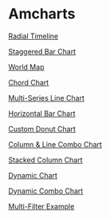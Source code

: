 # Amcharts
<a href="https://fitzpk.github.io/Repo-2/ar_degree_radial.html">Radial Timeline</a>

<a href="https://fitzpk.github.io/Repo-2/admissionchart.html">Staggered Bar Chart</a>

<a href="https://fitzpk.github.io/Repo-2/intlmap.html">World Map</a>

<a href="https://fitzpk.github.io/Repo-2/courseconnect.html">Chord Chart</a>

<a href="https://fitzpk.github.io/Repo-2/demogs.html">Multi-Series Line Chart</a>

<a href="https://fitzpk.github.io/Repo-2/demogsDept.html">Horizontal Bar Chart</a>

<a href="https://fitzpk.github.io/Repo-2/funding.html">Custom Donut Chart</a>

<a href="https://fitzpk.github.io/Repo-2/combo.html">Column & Line Combo Chart</a>

<a href="https://fitzpk.github.io/Repo-2/stacked.html">Stacked Column Chart</a>

<a href="https://fitzpk.github.io/Repo-2/dynamic.html">Dynamic Chart</a>

<a href="https://fitzpk.github.io/Repo-2/dynamic_combo.html">Dynamic Combo Chart</a>

<a href="https://fitzpk.github.io/Repo-2/multi-filter.html">Multi-Filter Example</a>
